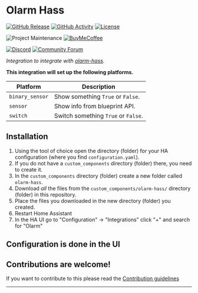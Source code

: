 # Olarm Hass

[![GitHub Release][releases-shield]][releases]
[![GitHub Activity][commits-shield]][commits]
[![License][license-shield]](LICENSE)

![Project Maintenance][maintenance-shield]
[![BuyMeCoffee][buymecoffeebadge]][buymecoffee]

[![Discord][discord-shield]][discord]
[![Community Forum][forum-shield]][forum]

_Integration to integrate with [olarm-hass][olarm-hass]._

**This integration will set up the following platforms.**

Platform | Description
-- | --
`binary_sensor` | Show something `True` or `False`.
`sensor` | Show info from blueprint API.
`switch` | Switch something `True` or `False`.

## Installation

1. Using the tool of choice open the directory (folder) for your HA configuration (where you find `configuration.yaml`).
1. If you do not have a `custom_components` directory (folder) there, you need to create it.
1. In the `custom_components` directory (folder) create a new folder called `olarm-hass`.
1. Download _all_ the files from the `custom_components/olarm-hass/` directory (folder) in this repository.
1. Place the files you downloaded in the new directory (folder) you created.
1. Restart Home Assistant
1. In the HA UI go to "Configuration" -> "Integrations" click "+" and search for "Olarm"

## Configuration is done in the UI

<!---->

## Contributions are welcome!

If you want to contribute to this please read the [Contribution guidelines](CONTRIBUTING.md)

***

[olarm-hass]: https://github.com/zAAmpie/olarm-hass
[buymecoffee]: https://www.buymeacoffee.com/zaampie
[buymecoffeebadge]: https://img.shields.io/badge/buy%20me%20a%20coffee-donate-yellow.svg?style=for-the-badge
[commits-shield]: https://img.shields.io/github/commit-activity/y/zAAmpie/olarm-hass.svg?style=for-the-badge
[commits]: https://github.com/zAAmpie/olarm-hass/commits/main
[discord]: https://discord.gg/
[discord-shield]: https://img.shields.io/discord/123.svg?style=for-the-badge
[exampleimg]: example.png
[forum-shield]: https://img.shields.io/badge/community-forum-brightgreen.svg?style=for-the-badge
[forum]: https://community.home-assistant.io/
[license-shield]: https://img.shields.io/github/license/zAAmpie/olarm-hass.svg?style=for-the-badge
[maintenance-shield]: https://img.shields.io/badge/maintainer-zAAmpie-blue.svg?style=for-the-badge
[releases-shield]: https://img.shields.io/github/release/zAAmpie/olarm-hass.svg?style=for-the-badge
[releases]: https://github.com/zAAmpie/olarm-hass/releases
